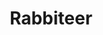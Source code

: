 ---
title: Rabbiteer
description: Rabbiteer is a lightweight abstraction layer built on top of Pika, designed to simplify and streamline the core functionalities of Pika for working with RabbitMQ. It provides an intuitive interface for developers to handle message queues, publish/subscribe patterns, and task distribution with less boilerplate code, making it ideal for rapid development.
href: https://pypi.org/project/rabbiteer/
---